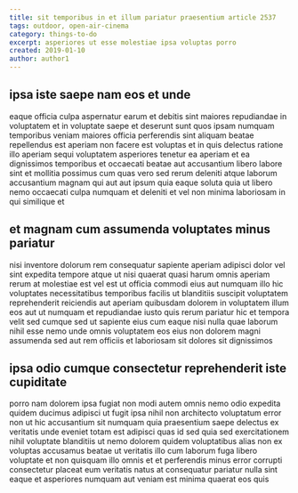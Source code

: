 ```yaml
---
title: sit temporibus in et illum pariatur praesentium article 2537
tags: outdoor, open-air-cinema
category: things-to-do
excerpt: asperiores ut esse molestiae ipsa voluptas porro
created: 2019-01-10
author: author1
---
```


## ipsa iste saepe nam eos et unde

eaque officia culpa aspernatur earum et debitis sint maiores repudiandae in voluptatem et in voluptate saepe et deserunt sunt quos ipsam numquam temporibus veniam maiores officia perferendis sint aliquam beatae repellendus est aperiam non facere est voluptas et in quis delectus ratione illo aperiam sequi voluptatem asperiores tenetur ea aperiam et ea dignissimos temporibus et occaecati beatae aut accusantium libero labore sint et mollitia possimus cum quas vero sed rerum deleniti atque laborum accusantium magnam qui aut aut ipsum quia eaque soluta quia ut libero nemo occaecati culpa numquam et deleniti et vel non minima laboriosam in qui similique et

## et magnam cum assumenda voluptates minus pariatur

nisi inventore dolorum rem consequatur sapiente aperiam adipisci dolor vel sint expedita tempore atque ut nisi quaerat quasi harum omnis aperiam rerum at molestiae est vel est ut officia commodi eius aut numquam illo hic voluptates necessitatibus temporibus facilis ut blanditiis suscipit voluptatem reprehenderit reiciendis aut aperiam quibusdam dolorem in voluptatem illum eos aut ut numquam et repudiandae iusto quis rerum pariatur hic et tempora velit sed cumque sed ut sapiente eius cum eaque nisi nulla quae laborum nihil esse nemo unde omnis voluptatem eos eius non dolorem magni assumenda sed aut rem officiis et laboriosam sit dolores sit dignissimos

## ipsa odio cumque consectetur reprehenderit iste cupiditate

porro nam dolorem ipsa fugiat non modi autem omnis nemo odio expedita quidem ducimus adipisci ut fugit ipsa nihil non architecto voluptatum error non ut hic accusantium sit numquam quia praesentium saepe delectus ex veritatis unde eveniet totam est adipisci quas id sed quia sed exercitationem nihil voluptate blanditiis ut nemo dolorem quidem voluptatibus alias non ex voluptas accusamus beatae ut veritatis illo cum laborum fuga libero voluptate et non quisquam illo omnis et et perferendis minus error corrupti consectetur placeat eum veritatis natus at consequatur pariatur nulla sint eaque et asperiores numquam aut veniam est minima quaerat eos quis

